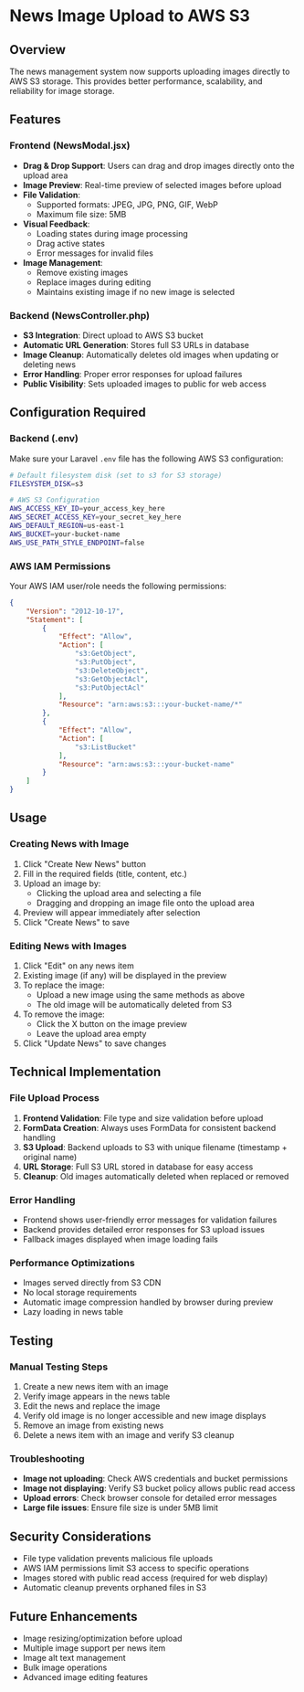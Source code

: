# News Image Upload to AWS S3

## Overview
The news management system now supports uploading images directly to AWS S3 storage. This provides better performance, scalability, and reliability for image storage.

## Features

### Frontend (NewsModal.jsx)
- **Drag & Drop Support**: Users can drag and drop images directly onto the upload area
- **Image Preview**: Real-time preview of selected images before upload
- **File Validation**: 
  - Supported formats: JPEG, JPG, PNG, GIF, WebP
  - Maximum file size: 5MB
- **Visual Feedback**: 
  - Loading states during image processing
  - Drag active states
  - Error messages for invalid files
- **Image Management**:
  - Remove existing images
  - Replace images during editing
  - Maintains existing image if no new image is selected

### Backend (NewsController.php)
- **S3 Integration**: Direct upload to AWS S3 bucket
- **Automatic URL Generation**: Stores full S3 URLs in database
- **Image Cleanup**: Automatically deletes old images when updating or deleting news
- **Error Handling**: Proper error responses for upload failures
- **Public Visibility**: Sets uploaded images to public for web access

## Configuration Required

### Backend (.env)
Make sure your Laravel `.env` file has the following AWS S3 configuration:

```bash
# Default filesystem disk (set to s3 for S3 storage)
FILESYSTEM_DISK=s3

# AWS S3 Configuration
AWS_ACCESS_KEY_ID=your_access_key_here
AWS_SECRET_ACCESS_KEY=your_secret_key_here
AWS_DEFAULT_REGION=us-east-1
AWS_BUCKET=your-bucket-name
AWS_USE_PATH_STYLE_ENDPOINT=false
```

### AWS IAM Permissions
Your AWS IAM user/role needs the following permissions:

```json
{
    "Version": "2012-10-17",
    "Statement": [
        {
            "Effect": "Allow",
            "Action": [
                "s3:GetObject",
                "s3:PutObject",
                "s3:DeleteObject",
                "s3:GetObjectAcl",
                "s3:PutObjectAcl"
            ],
            "Resource": "arn:aws:s3:::your-bucket-name/*"
        },
        {
            "Effect": "Allow",
            "Action": [
                "s3:ListBucket"
            ],
            "Resource": "arn:aws:s3:::your-bucket-name"
        }
    ]
}
```

## Usage

### Creating News with Image
1. Click "Create New News" button
2. Fill in the required fields (title, content, etc.)
3. Upload an image by:
   - Clicking the upload area and selecting a file
   - Dragging and dropping an image file onto the upload area
4. Preview will appear immediately after selection
5. Click "Create News" to save

### Editing News with Images
1. Click "Edit" on any news item
2. Existing image (if any) will be displayed in the preview
3. To replace the image:
   - Upload a new image using the same methods as above
   - The old image will be automatically deleted from S3
4. To remove the image:
   - Click the X button on the image preview
   - Leave the upload area empty
5. Click "Update News" to save changes

## Technical Implementation

### File Upload Process
1. **Frontend Validation**: File type and size validation before upload
2. **FormData Creation**: Always uses FormData for consistent backend handling
3. **S3 Upload**: Backend uploads to S3 with unique filename (timestamp + original name)
4. **URL Storage**: Full S3 URL stored in database for easy access
5. **Cleanup**: Old images automatically deleted when replaced or removed

### Error Handling
- Frontend shows user-friendly error messages for validation failures
- Backend provides detailed error responses for S3 upload issues
- Fallback images displayed when image loading fails

### Performance Optimizations
- Images served directly from S3 CDN
- No local storage requirements
- Automatic image compression handled by browser during preview
- Lazy loading in news table

## Testing

### Manual Testing Steps
1. Create a new news item with an image
2. Verify image appears in the news table
3. Edit the news and replace the image
4. Verify old image is no longer accessible and new image displays
5. Remove an image from existing news
6. Delete a news item with an image and verify S3 cleanup

### Troubleshooting
- **Image not uploading**: Check AWS credentials and bucket permissions
- **Image not displaying**: Verify S3 bucket policy allows public read access
- **Upload errors**: Check browser console for detailed error messages
- **Large file issues**: Ensure file size is under 5MB limit

## Security Considerations
- File type validation prevents malicious file uploads
- AWS IAM permissions limit S3 access to specific operations
- Images stored with public read access (required for web display)
- Automatic cleanup prevents orphaned files in S3

## Future Enhancements
- Image resizing/optimization before upload
- Multiple image support per news item
- Image alt text management
- Bulk image operations
- Advanced image editing features
